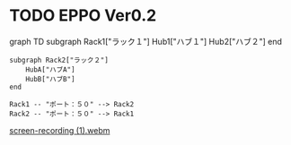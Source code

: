 # TODO EPPO Ver0.2
graph TD
    subgraph Rack1["ラック１"]
        Hub1["ハブ１"]
        Hub2["ハブ２"]
    end

    subgraph Rack2["ラック２"]
        HubA["ハブA"]
        HubB["ハブB"]
    end

    Rack1 -- "ポート：５０" --> Rack2
    Rack2 -- "ポート：５０" --> Rack1






[screen-recording (1).webm](https://github.com/J-paku/TODO/assets/127849015/0e0d2eb1-deed-436b-802f-1c96034ba6e5)
